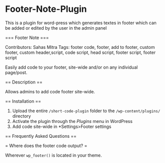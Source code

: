 # Footer-Note-Plugin
This is a plugin for word-press which generates textes in footer which can be added or edited by the user in the admin panel

=== Footer Note ===

Contributors: Sahas Mitra
Tags: footer code, footer, add to footer, custom footer, custom header,script, code script, head script, footer script, footer script


Easily add code to your footer, site-wide and/or on any individual page/post.

== Description ==

Allows admins to add code footer site-wide.

== Installation ==

1. Upload the entire `/short-code-plugin` folder to the `/wp-content/plugins/` directory
2. Activate the plugin through the *Plugins* menu in WordPress
3. Add code site-wide in *Settings>Footer settings

== Frequently Asked Questions ==

= Where does the footer code output? =

Wherever `wp_footer()` is located in your theme.
